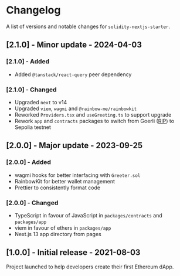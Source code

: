 # Changelog

A list of versions and notable changes for `solidity-nextjs-starter`.

## [2.1.0] - Minor update - 2024-04-03

### [2.1.0] - Added

- Added `@tanstack/react-query` peer dependency

### [2.1.0] - Changed

- Upgraded `next` to v14
- Upgraded `viem`, `wagmi` and `@rainbow-me/rainbowkit`
- Reworked `Providers.tsx` and `useGreeting.ts` to support upgrade
- Rework `app` and `contracts` packages to switch from Goerli ([RIP](https://www.alchemy.com/blog/ethereum-goerli-testnet-deprecation)) to Sepolia testnet

## [2.0.0] - Major update - 2023-09-25

### [2.0.0] - Added

- wagmi hooks for better interfacing with `Greeter.sol`
- RainbowKit for better wallet management
- Prettier to consistently format code

### [2.0.0] - Changed

- TypeScript in favour of JavaScript in `packages/contracts` and `packages/app`
- viem in favour of ethers in `packages/app`
- Next.js 13 app directory from pages

## [1.0.0] - Initial release - 2021-08-03

Project launched to help developers create their first Ethereum dApp.
